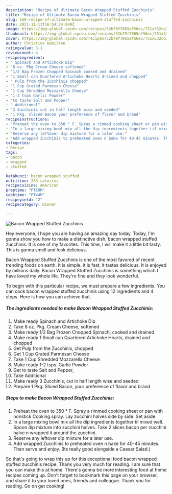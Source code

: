 ```yaml
---
description: "Recipe of Ultimate Bacon Wrapped Stuffed Zucchinis"
title: "Recipe of Ultimate Bacon Wrapped Stuffed Zucchinis"
slug: 168-recipe-of-ultimate-bacon-wrapped-stuffed-zucchinis
date: 2021-11-11T16:54:24.040Z
image: https://img-global.cpcdn.com/recipes/52b79f7865ef56ec/751x532cq70/bacon-wrapped-stuffed-zucchinis-recipe-main-photo.jpg
thumbnail: https://img-global.cpcdn.com/recipes/52b79f7865ef56ec/751x532cq70/bacon-wrapped-stuffed-zucchinis-recipe-main-photo.jpg
cover: https://img-global.cpcdn.com/recipes/52b79f7865ef56ec/751x532cq70/bacon-wrapped-stuffed-zucchinis-recipe-main-photo.jpg
author: Christine Hamilton
ratingvalue: 3.1
reviewcount: 4
recipeingredient:
- " Spinach and Artichoke Dip"
- "8 oz. Pkg Cream Cheese softened"
- "1/2 Bag Frozen Chopped Spinach cooked and drained"
- "1 Small can Quartered Artichoke Hearts drained and chopped"
- " Pulp from the Zucchinis chopped"
- "1 Cup Grated Parmesan Cheese"
- "1 Cup Shredded Mozzarella Cheese"
- "1-2 tsps Garlic Powder"
- "to taste Salt and Pepper"
- " Additional"
- "3 Zucchinis cut in half length wise and seeded"
- "1 Pkg. Sliced Bacon your preference of flavor and brand"
recipeinstructions:
- "Preheat the oven to 350 ° F. Spray a rimmed cooking sheet or pan with nonstick Cooking spray. Lay zucchini halves side by side. Set aside."
- "In a large mixing bowl mix all the dip ingredients together til mixed well. Spoon dip mixture into zucchini halves. Take 2 slices bacon per zucchini halve n wrapped it around the zucchini."
- "Reserve any leftover dip mixture for a later use."
- "Add wrapped Zucchinis to preheated oven n bake for 40-45 minutes. Then serve and enjoy. (Its really good alongside a Caesar Salad.)"
categories:
- Recipe
tags:
- bacon
- wrapped
- stuffed

katakunci: bacon wrapped stuffed 
nutrition: 263 calories
recipecuisine: American
preptime: "PT19M"
cooktime: "PT44M"
recipeyield: "2"
recipecategory: Dinner

---
```



![Bacon Wrapped Stuffed Zucchinis](https://img-global.cpcdn.com/recipes/52b79f7865ef56ec/751x532cq70/bacon-wrapped-stuffed-zucchinis-recipe-main-photo.jpg)

Hey everyone, I hope you are having an amazing day today. Today, I'm gonna show you how to make a distinctive dish, bacon wrapped stuffed zucchinis. It is one of my favorites. This time, I will make it a little bit tasty. This is gonna smell and look delicious.



Bacon Wrapped Stuffed Zucchinis is one of the most favored of recent trending foods on earth. It is simple, it is fast, it tastes delicious. It is enjoyed by millions daily. Bacon Wrapped Stuffed Zucchinis is something which I have loved my whole life. They're fine and they look wonderful.


To begin with this particular recipe, we must prepare a few ingredients. You can cook bacon wrapped stuffed zucchinis using 12 ingredients and 4 steps. Here is how you can achieve that.

<!--inarticleads1-->

##### The ingredients needed to make Bacon Wrapped Stuffed Zucchinis:

1. Make ready  Spinach and Artichoke Dip
1. Take 8 oz. Pkg. Cream Cheese, softened
1. Make ready 1/2 Bag Frozen Chopped Spinach, cooked and drained
1. Make ready 1 Small can Quartered Artichoke Hearts, drained and chopped
1. Get  Pulp from the Zucchinis, chopped
1. Get 1 Cup Grated Parmesan Cheese
1. Take 1 Cup Shredded Mozzarella Cheese
1. Make ready 1-2 tsps. Garlic Powder
1. Get to taste Salt and Pepper,
1. Take  Additional
1. Make ready 3 Zucchinis, cut in half length wise and seeded
1. Prepare 1 Pkg. Sliced Bacon, your preference of flavor and brand




<!--inarticleads2-->

##### Steps to make Bacon Wrapped Stuffed Zucchinis:

1. Preheat the oven to 350 ° F. Spray a rimmed cooking sheet or pan with nonstick Cooking spray. Lay zucchini halves side by side. Set aside.
1. In a large mixing bowl mix all the dip ingredients together til mixed well. Spoon dip mixture into zucchini halves. Take 2 slices bacon per zucchini halve n wrapped it around the zucchini.
1. Reserve any leftover dip mixture for a later use.
1. Add wrapped Zucchinis to preheated oven n bake for 40-45 minutes. Then serve and enjoy. (Its really good alongside a Caesar Salad.)




So that's going to wrap this up for this exceptional food bacon wrapped stuffed zucchinis recipe. Thank you very much for reading. I am sure that you can make this at home. There's gonna be more interesting food at home recipes coming up. Don't forget to bookmark this page on your browser, and share it to your loved ones, friends and colleague. Thank you for reading. Go on get cooking!
